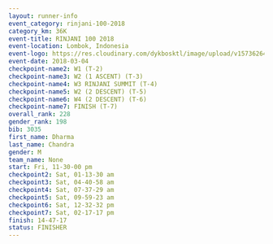 ```yaml
---
layout: runner-info 
event_category: rinjani-100-2018 
category_km: 36K 
event-title: RINJANI 100 2018 
event-location: Lombok, Indonesia 
event-logo: https://res.cloudinary.com/dykbosktl/image/upload/v1573626435/Logo/Rinjani_eoufbh.png 
event-date: 2018-03-04 
checkpoint-name2: W1 (T-2) 
checkpoint-name3: W2 (1 ASCENT) (T-3) 
checkpoint-name4: W3 RINJANI SUMMIT (T-4) 
checkpoint-name5: W2 (2 DESCENT) (T-5) 
checkpoint-name6: W4 (2 DESCENT) (T-6) 
checkpoint-name7: FINISH (T-7) 
overall_rank: 228
gender_rank: 198
bib: 3035
first_name: Dharma
last_name: Chandra
gender: M
team_name: None
start: Fri, 11-30-00 pm
checkpoint2: Sat, 01-13-30 am
checkpoint3: Sat, 04-40-58 am
checkpoint4: Sat, 07-37-29 am
checkpoint5: Sat, 09-59-23 am
checkpoint6: Sat, 12-32-32 pm
checkpoint7: Sat, 02-17-17 pm
finish: 14-47-17
status: FINISHER
---
```

